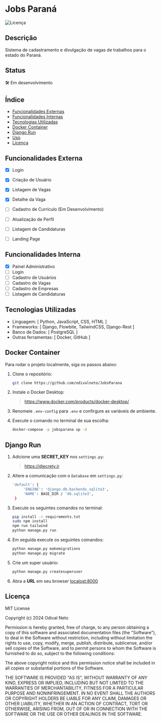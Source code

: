 # Jobs Paraná

![Licença](https://img.shields.io/badge/licença-MIT-blue.svg)

## Descrição

Sistema de cadastramento e divulgação de vagas de trabalhos para o estado do Paraná.

## Status

🛠 Em desenvolvimento

## Índice

- [Funcionalidades Externas](#funcionalidades-externa)
- [Funcionalidades Internas](#funcionalidades-interna)
- [Tecnologias Utilizadas](#tecnologias-utilizadas)
- [Docker Container](#docker-container)
- [Django Run](#django-run)
- [Uso](#uso)
- [Licença](#licença)

## Funcionalidades Externa

- [x] Login
- [x] Criação de Usuário
- [x] Listagem de Vagas
- [x] Detalhe da Vaga
- [ ] Cadastro de Currículo (Em Desenvolvimento)
- [ ] Atualização de Perfil
- [ ] Listagem de Candidaturas
- [ ] Landing Page


## Funcionalidades Interna

- [x] Painel Administrativo
- [ ] Login
- [ ] Cadastro de Usuários
- [ ] Cadastro de Vagas
- [ ] Cadastro de Empresas
- [ ] Listagem de Candidaturas

## Tecnologias Utilizadas

- Linguagem: [ Python, JavaScript, CSS, HTML ]
- Frameworks: [ Django, Flowbite, TailwindCSS, Django-Rest ]
- Banco de Dados: [ PostgreSQL ]
- Outras ferramentas: [ Docker, GitHub ]

## Docker Container

Para rodar o projeto localmente, siga os passos abaixo:

1. Clone o repositório:
   ```bash
   git clone https://github.com/odivalneto/JobsParana
   
2. Instale o Docker Desktop:
   >https://www.docker.com/products/docker-desktop/

3. Renomeie ``.env-config`` para ``.env`` e confirgure as variáveis de ambiente.

4. Execute o comando no terminal de sua escolha:
   ```bash
   docker-compose -p jobsparana up -d
   
## Django Run

1. Adicione uma **SECRET_KEY** nos ``settings.py``:
   >https://djecrety.ir

2. Altere a comunicação com o ``Database`` em ``settings.py``:
   ```bash
   'default': {
        'ENGINE': 'django.db.backends.sqlite3',
        'NAME': BASE_DIR / 'db.sqlite3',
    }
   
4. Execute os seguintes comandos no terminal:
   ```bash 
   pip install -r requirements.txt
   sudo npm install
   npm run tailwind
   python manage.py run
   
5. Em seguida execute os seguintes comandos:
   ```bash
   python manage.py makemigrations
   python manage.py migrate
   
6. Crie um super usuário:
   ```bash
   python manage.py createsuperuser

7. Abra a **URL** em seu browser <localost:8000>

## Licença

MIT License

Copyright (c) 2024 Odival Neto

Permission is hereby granted, free of charge, to any person obtaining a copy
of this software and associated documentation files (the "Software"), to deal
in the Software without restriction, including without limitation the rights
to use, copy, modify, merge, publish, distribute, sublicense, and/or sell
copies of the Software, and to permit persons to whom the Software is
furnished to do so, subject to the following conditions:

The above copyright notice and this permission notice shall be included in all
copies or substantial portions of the Software.

THE SOFTWARE IS PROVIDED "AS IS", WITHOUT WARRANTY OF ANY KIND, EXPRESS OR
IMPLIED, INCLUDING BUT NOT LIMITED TO THE WARRANTIES OF MERCHANTABILITY,
FITNESS FOR A PARTICULAR PURPOSE AND NONINFRINGEMENT. IN NO EVENT SHALL THE
AUTHORS OR COPYRIGHT HOLDERS BE LIABLE FOR ANY CLAIM, DAMAGES OR OTHER
LIABILITY, WHETHER IN AN ACTION OF CONTRACT, TORT OR OTHERWISE, ARISING FROM,
OUT OF OR IN CONNECTION WITH THE SOFTWARE OR THE USE OR OTHER DEALINGS IN THE
SOFTWARE.